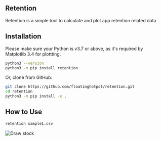 
## Retention

Retention is a simple tool to calculate and plot app retention related data

## Installation

Please make sure your Python is v3.7 or above, as it's required by Matplotlib 3.4 for plottting.

```bash
python3 --version
python3 -m pip install retention
```

Or, clone from GitHub:
```bash
git clone https://github.com/floatinghotpot/retention.git
cd retention
python3 -m pip install -e .
```

## How to Use
```bash
retention sample1.csv
```

![Draw stock](https://github.com/floatinghotpot/retention/raw/main/docs/sample.png)
